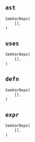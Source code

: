 ## `ast`

```rust
SemVarDeps(
    [],
)
```

## `uses`

```rust
SemVarDeps(
    [],
)
```

## `defn`

```rust
SemVarDeps(
    [],
)
```

## `expr`

```rust
SemVarDeps(
    [],
)
```
